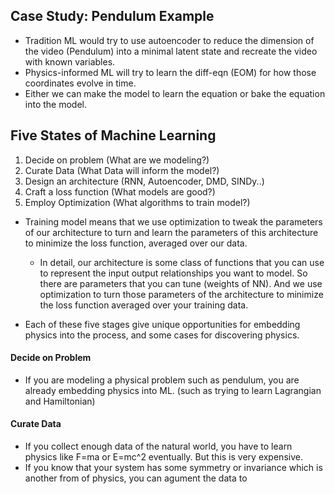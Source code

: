 
## Case Study: Pendulum Example
- Tradition ML would try to use autoencoder to reduce the dimension of the video (Pendulum) into a minimal latent state and recreate the video with known variables.
- Physics-informed ML will try to learn the diff-eqn (EOM) for how those coordinates evolve in time.
- Either we can make the model to learn the equation or bake the equation into the model.


## Five States of Machine Learning

1. Decide on problem (What are we modeling?)
2. Curate Data (What Data will inform the model?)
3. Design an architecture (RNN, Autoencoder, DMD, SINDy..)
4. Craft a loss function (What models are good?)
5. Employ Optimization (What algorithms to train model?)

- Training model means that we use optimization to tweak the parameters of our architecture to turn and learn the parameters of this architecture to minimize the loss function, averaged over our data.
	- In detail, our architecture is some class of functions that you can use to represent the input output relationships you want to model. So there are parameters that you can tune (weights of NN). And we use optimization to turn those parameters of the architecture to minimize the loss function averaged over your training data.

- Each of these five stages give unique opportunities for embedding physics into the process, and some cases for discovering physics.


#### Decide on Problem
- If you are modeling a physical problem such as pendulum, you are already embedding physics into ML. (such as trying to learn Lagrangian and Hamiltonian)
#### Curate Data
- If you collect enough data of the natural world, you have to learn physics like F=ma or E=mc^2 eventually.  But this is very expensive. 
- If you know that your system has some symmetry or invariance which is another from of physics, you  can agument the data to 

